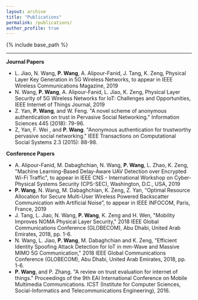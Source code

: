 ```yaml
---
layout: archive
title: "Publications"
permalink: /publications/
author_profile: true
---
```

<!-- 
{% if author.googlescholar %}
  You can also find my articles on <u><a href="{{author.googlescholar}}">my Google Scholar profile</a>.</u>
{% endif %}

{% include base_path %}

{% for post in site.publications reversed %}
  {% include archive-single.html %}
{% endfor %}
 -->
<!-- Global site tag (gtag.js) - Google Analytics -->
<script async src="https://www.googletagmanager.com/gtag/js?id=UA-129282360-1"></script>
<script>
  window.dataLayer = window.dataLayer || [];
  function gtag(){dataLayer.push(arguments);}
  gtag('js', new Date());

  gtag('config', 'UA-129282360-1');
</script>

{% include base_path %}

<style type="text/css"> 
A { text-decoration: none} 
</style>
-----
**Journal Papers**
* L. Jiao, N. Wang, **P. Wang**, A. Alipour-Fanid, J. Tang, K. Zeng, Physical Layer Key Generation in 5G Wireless Networks, to appear in IEEE Wireless Communications Magazine, 2019
* N. Wang, **P. Wang**, A. Alipour-Fanid, L. Jiao, K. Zeng, Physical Layer Security of 5G Wireless Networks for IoT: Challenges and Opportunities, IEEE Internet of Things Journal, 2019
* Z. Yan, **P. Wang**, and W. Feng. "A novel scheme of anonymous authentication on trust in Pervasive Social Networking." Information Sciences 445 (2018): 79-96.
* Z, Yan, F. Wei , and **P. Wang**. "Anonymous authentication for trustworthy pervasive social networking." IEEE Transactions on Computational Social Systems 2.3 (2015): 88-98.

**Conference Papers**
* A. Alipour-Fanid, M. Dabaghchian, N. Wang, **P. Wang**, L. Zhao, K. Zeng, "Machine Learning-Based Delay-Aware UAV Detection over Encrypted Wi-Fi Traffic", to appear in IEEE CNS - International Workshop on Cyber-Physical Systems Security (CPS-SEC), Washington, D.C., USA, 2019 
* **P. Wang**, N. Wang, M. Dabaghchian, K. Zeng, Z. Yan,  “Optimal Resource Allocation for Secure Multi-User Wireless Powered Backscatter Communication with Artificial Noise”, to appear in IEEE INFOCOM, Paris, France, 2019
* J. Tang, L. Jiao, N. Wang, **P. Wang**, K. Zeng and H. Wen, "Mobility Improves NOMA Physical Layer Security," 2018 IEEE Global Communications Conference (GLOBECOM), Abu Dhabi, United Arab Emirates, 2018, pp. 1-6.
* N. Wang, L. Jiao, **P. Wang**, M. Dabaghchian and K. Zeng, "Efficient Identity Spoofing Attack Detection for IoT in mm-Wave and Massive MIMO 5G Communication," 2018 IEEE Global Communications Conference (GLOBECOM), Abu Dhabi, United Arab Emirates, 2018, pp. 1-6.
* **P. Wang**, and P. Zhang. "A review on trust evaluation for internet of things." Proceedings of the 9th EAI International Conference on Mobile Multimedia Communications. ICST (Institute for Computer Sciences, Social-Informatics and Telecommunications Engineering), 2016.
